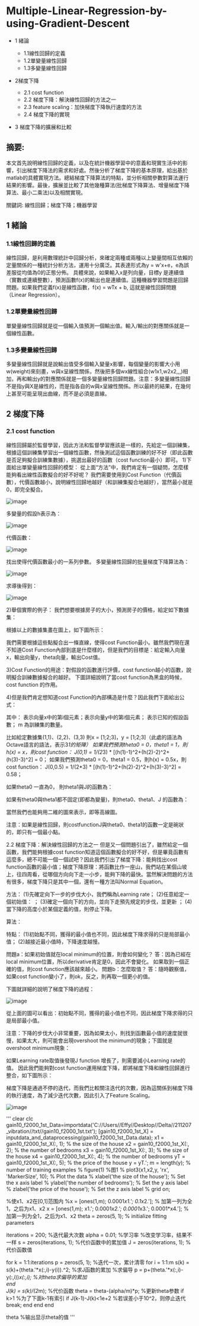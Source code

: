 # Multiple-Linear-Regression-by-using-Gradient-Descent
- 1 緒論

  - 1.1線性回歸的定義
  - 1.2單變量線性回歸
  - 1.3多變量線性回歸

- 2梯度下降
  - 2.1 cost function
  - 2.2 梯度下降：解決線性回歸的方法之一
  - 2.3 feature scaling：加快梯度下降執行速度的方法
  - 2.4 梯度下降的實現

- 3 梯度下降的擴展和比較

## 摘要:
本文首先說明線性回歸的定義，以及在統計機器學習中的意義和現實生活中的影響，引出梯度下降法的需求和好處。然後分析了梯度下降的基本原理，給出基於matlab的具體實現方法。總結梯度下降算法的特點，並分析相關參數對算法運行結果的影響。最後，擴展並比較了其他幾種算法(批梯度下降算法、增量梯度下降算法、最小二乘法)以及相關實現。

關鍵詞: 線性回歸；梯度下降；機器學習

## 1 緒論
### 1.1線性回歸的定義
線性回歸，是利用數理統計中回歸分析，來確定兩種或兩種以上變量間相互依賴的定量關係的一種統計分析方法，運用十分廣泛。其表達形式為y = w'x+e，e為誤差服從均值為0的正態分佈。
具體來說，如果輸入x是列向量，目標y 是連續值（實數或連續整數），預測函數f(x)的輸出也是連續值。這種機器學習問題是回歸問題。如果我們定義f(x)是線性函數，f(x) = wTx + b, 這就是線性回歸問題（Linear Regression）。

### 1.2單變量線性回歸
單變量線性回歸就是從一個輸入值預測一個輸出值。輸入/輸出的對應關係就是一個線性函數。

### 1.3多變量線性回歸
多變量線性回歸就是說輸出值受多個輸入變量x影響，每個變量的影響大小用w(weight)來刻畫，w與x呈線性關係，然後把多個wx線性組合(w1x1,w2x2,,,)相加，再和輸出y的對應關係就是一個多變量線性回歸問題。注意：多變量線性回歸不是指y與X是線性的，而是指各自的w與x呈線性關係。所以最終的結果，在幾何上甚至可能呈現出曲線，而不是必須是直線。

## 2 梯度下降
### 2.1 cost function
線性回歸屬於監督學習，因此方法和監督學習應該是一樣的，先給定一個訓練集，根據這個訓練集學習出一個線性函數，然後測試這個函數訓練的好不好（即此函數是否足夠擬合訓練集數據），挑選出最好的函數（cost function最小）即可。
1)下面給出單變量線性回歸的模型：
從上面“方法”中，我們肯定有一個疑問，怎麼樣能夠看出線性函數擬合的好不好呢？
我們需要使用到Cost Function（代價函數），代價函數越小，說明線性回歸地越好（和訓練集擬合地越好），當然最小就是0，即完全擬合。

![image](https://user-images.githubusercontent.com/97221948/149253700-3a19abdb-c972-4ba7-8679-fb1c55790ae0.png)

多變量的假設h表示為：

![image](https://user-images.githubusercontent.com/97221948/149254579-8e3515fc-52ff-4127-b91a-73870b4fc6eb.png)

代價函數：

![image](https://user-images.githubusercontent.com/97221948/149254602-7a98e36c-e702-40ff-860a-46ae4eb42371.png)

找出使得代價函數最小的一系列參數。
多變量線性回歸的批量梯度下降算法為：

![image](https://user-images.githubusercontent.com/97221948/149254754-a5084d02-2375-40e4-a108-0a44ca581a17.png)

求導後得到：

![image](https://user-images.githubusercontent.com/97221948/149254782-d208a356-e2c9-4b1c-a031-694a2c4e2a04.png)



2)舉個實際的例子：
我們想要根據房子的大小，預測房子的價格，給定如下數據集：

根據以上的數據集畫在圖上，如下圖所示：

我們需要根據這些點擬合出一條直線，使得cost Function最小。雖然我們現在還不知道Cost Function內部到底是什麼樣的，但是我們的目標是：給定輸入向量x，輸出向量y，theta向量，輸出Cost值。

3)Cost Function的用途：對假設的函數進行評價，cost function越小的函數，說明擬合訓練數據擬合的越好。
下圖詳細說明了當cost function為黑盒的時候，cost function 的作用。


4)但是我們肯定想知道cost Function的內部構造是什麼？因此我們下面給出公式：


其中：
表示向量x中的第i個元素；表示向量y中的第i個元素；
表示已知的假設函數； m 為訓練集的數量。

比如給定數據集(1,1)、(2,2)、(3,3)
則x = [1;2;3]，y = [1;2;3]（此處的語法為Octave語言的語法，表示3*1的矩陣）
如果我們預測theta0 = 0，theta1 = 1，則h(x) = x，則cost function：
J(0,1) = 1/(2*3) * [(h(1)-1)^2+(h(2)-2)^2+(h(3)-3)^2] = 0；
如果我們預測theta0 = 0，theta1 = 0.5，則h(x) = 0.5x，則cost function：
J(0,0.5) = 1/(2*3) * [(h(1)-1)^2+(h(2)-2)^2+(h(3)-3)^2] = 0.58；

如果theta0 一直為0， 則theta1與J的函數為：


如果有theta0與theta1都不固定(即都為變量)，則theta0、theta1、J 的函數為：

當然我們也能夠用二維的圖來表示，即等高線圖。


注意：如果是線性回歸，則costfunctionJ與theta0、theta1的函數一定是碗狀的，即只有一個最小點。

2.2 梯度下降：解決線性回歸的方法之一
但是又一個問題引出了，雖然給定一個函數，我們能夠根據cost function知道這個函數擬合的好不好，但是畢竟函數有這麼多，總不可能一個一個試吧？因此我們引出了梯度下降：能夠找出cost function函數的最小值；梯度下降原理：將函數比作一座山，我們站在某個山坡上，往四周看，從哪個方向向下走一小步，能夠下降的最快。當然解決問題的方法有很多，梯度下降只是其中一個，還有一種方法叫Normal Equation。

方法：
(1)先確定向下一步的步伐大小，我們稱為Learning rate；
(2)任意給定一個初始值： ；
(3)確定一個向下的方向，並向下走預先規定的步伐，並更新 ；
(4)當下降的高度小於某個定義的值，則停止下降。

算法：

特點：
(1)初始點不同，獲得的最小值也不同，因此梯度下降求得的只是局部最小值；
(2)越接近最小值時，下降速度越慢。

問題a：如果初始值就在local minimum的位置，則會如何變化？
答：因為已經在local minimum位置，所以derivative肯定是0，因此不會變化。
如果取到一個正確的值，則cost function應該越來越小。
問題b：怎麼取值？
答：隨時觀察值，如果cost function變小了，則ok，反之，則再取一個更小的值。

下圖就詳細的說明了梯度下降的過程：

![image](https://user-images.githubusercontent.com/97221948/149253895-c0ca2940-cb5b-442e-9779-869e272602fa.png)

從上面的圖可以看出：初始點不同，獲得的最小值也不同，因此梯度下降求得的只是局部最小值。

注意：下降的步伐大小非常重要，因為如果太小，則找到函數最小值的速度就很慢，如果太大，則可能會出現overshoot the minimum的現象；下圖就是overshoot minimum現象：

如果Learning rate取值後發現J function 增長了，則需要減小Learning rate的值。
因此我們能夠對cost function運用梯度下降，即將梯度下降和線性回歸進行整合，如下圖所示：

梯度下降是通過不停的迭代，而我們比較關注迭代的次數，因為這關係到梯度下降的執行速度，為了減少迭代次數，因此引入了Feature Scaling。

![image](https://user-images.githubusercontent.com/97221948/149253828-32a1449b-4c62-436c-bbbe-01c6c3b0b743.png)

'''
clear
clc
gain10_f2000_1st_Data=importdata('C://Users//Effy//Desktop//Delta//211207_vibration//txt//gain10_f2000_1st.txt');
[gain10_f2000_1st_X] = inputdata_and_dataprocessing(gain10_f2000_1st_Data.data);
x1 = gain10_f2000_1st_X(:, 1);  % the size of the house
x2 = gain10_f2000_1st_X(:, 2);  % the number of bedrooms
x3 = gain10_f2000_1st_X(:, 3);  % the size of the house
x4 = gain10_f2000_1st_X(:, 4);  % the number of bedrooms
yT = gain10_f2000_1st_X(:, 5);  % the price of the house
y = yT.';
m = length(y); % number of training examples
% figure(1) %图1
% plot3(x1,x2,y, 'rx', 'MarkerSize', 10); % Plot the data
% xlabel('the size of the house'); % Set the x axis label
% ylabel('the number of bedrooms'); % Set the y axis label
% zlabel('the price of the house'); % Set the z axis label
% grid on;

%使x1、x2在[0,1]范围内
%x = [ones(1,m); 0.0001*x1.'; 0.1*x2.']; % 加第一列为全1，之后为x1、x2
x = [ones(1,m); x1.'; 0.0001*x2.'; 0.0001*x3.'; 0.0001*x4.']; % 加第一列为全1，之后为x1、x2
theta = zeros(5, 1); % initialize fitting parameters

iterations = 200; %迭代最大次数
alpha = 0.01; %学习率  %改变学习率，结果不一样
s = zeros(iterations, 1);  %代价函数中的累加值
J = zeros(iterations, 1);  %代价函数值

for k = 1:1:iterations 
    p = zeros(5, 1);  %迭代一次，累计清零
    for i = 1:1:m
        s(k) = s(k)+(theta.'*x(:,i)-y(i)).^2; %求J函数的累加
        %求偏导
        p = p+(theta.'*x(:,i)-y(:,i))*x(:,i); %对theta求偏导的累加   
    end         
    J(k) = s(k)/(2*m);  %代价函数
    theta = theta-(alpha/m)*p;  %更新theta参数
    if k>1  %为了下面k-1有索引
        if J(k-1)-J(k)<1e+2   %若误差小于10^2，则停止迭代         
             break;
        end
    end
end

theta  %输出显示theta的值
'''


